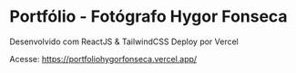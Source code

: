 # Portfólio - Fotógrafo Hygor Fonseca

Desenvolvido com ReactJS & TailwindCSS
Deploy por Vercel

Acesse: https://portfoliohygorfonseca.vercel.app/

